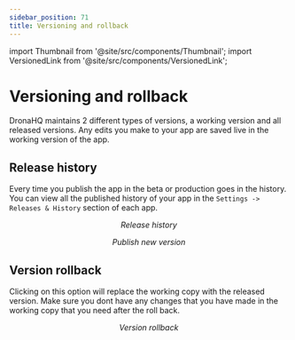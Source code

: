 ```yaml
---
sidebar_position: 71
title: Versioning and rollback
---
```


import Thumbnail from '@site/src/components/Thumbnail';
import VersionedLink from '@site/src/components/VersionedLink';

# Versioning and rollback

DronaHQ maintains 2 different types of versions, a working version and all released versions. Any edits you make to your app are saved live in the working version of the app. 

## Release history

Every time you publish the app in the beta or production goes in the history. You can view all the published history of your app in the `Settings -> Releases & History` section of each app. 

<figure>
  <Thumbnail src="/img/common/releases-history.png" alt="Releases and history" width='100%'/>
  <figcaption align = "center"><i>Release history</i></figcaption>
</figure>

<figure>
  <Thumbnail src="/img/common/new-version.png" alt="New version" width='100%'/>
  <figcaption align = "center"><i>Publish new version</i></figcaption>
</figure>

## Version rollback

Clicking on this option will replace the working copy with the released version. Make sure you dont have any changes that you have made in the working copy that you need after the roll back. 

<figure>
  <Thumbnail src="/img/common/rollback.png" alt="Version rollback" width='100%'/>
  <figcaption align = "center"><i>Version rollback</i></figcaption>
</figure>
